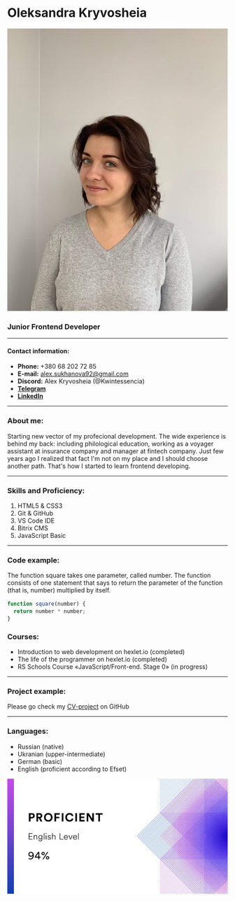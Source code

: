 # Oleksandra Kryvosheia

![PHOTO](assets/photo.JPEG)

### Junior Frontend Developer

--------------------------------------------
#### Contact information:
- **Phone:** +380 68 202 72 85
- **E-mail:** alex.sukhanova92@gmail.com
- **Discord:** Alex Kryvosheia (@Kwintessencia)
- [**Telegram**](https://t.me/Kwintessencia)
- [**LinkedIn**](https://www.linkedin.com/in/kwintessencia/)

---------------------------------------------
### About me:
Starting new vector of my profecional development.
The wide experience is behind my back: including philological education, working as a voyager assistant at insurance company and manager at fintech company.
Just few years ago I realized that fact I'm not on my place and I should choose another path. That's how I started to learn frontend developing.

----------------------------------------------
### Skills and Proficiency:
1. HTML5 & CSS3
2. Git & GitHub
3. VS Code IDE
4. Bitrix CMS
5. JavaScript Basic
----------------------------------------------
### Code example:
The function square takes one parameter, called number. The function consists of one statement that says to return the parameter of the function (that is, number) multiplied by itself.
```javascript
function square(number) {
  return number * number;
}
```
### Courses:
- Introduction to web development on hexlet.io (completed)
- The life of the programmer on hexlet.io (completed)
- RS Schools Course «JavaScript/Front-end. Stage 0» (in progress)
-------------------------------------------------
### Project example:
Please go check my [CV-project](https://github.com/Kwintessencia/rsschool-cv/blob/gh-pages/cv.md) on GitHub

--------------------------------------------------
### Languages:
- Russian (native)
- Ukranian (upper-intermediate)
- German (basic)
- English (proficient according to Efset)
  
![EFSET](assets/efset.jfif)